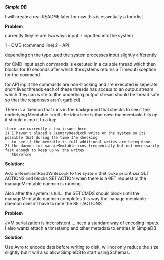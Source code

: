 ***Simple DB***

I will create a real README later for now this is essentially a todo list

**Problem**

currently they're are two ways input is inputted into the system

1 - CMD (command line)
2 - API

depending on the type used the system processes input slightly differently

for CMD input each commands is executed in a callable thread which then blocks for 10 seconds
after which the systems returns a TimeoutException for the command

for API input the commands are non-blocking and are executed in seperate short lived threads
each of these threads has access to an output stream which they can write to 
(the underlying output stream should be thread safe so that the responses aren't garbled)

There is a daemon that runs in the background that checks to see if the underlying Memtable is full.
the idea here is that once the memtable fills up it should dump it to a log:

    there are currently a few issues here
    1) I haven't placed a ReentryReadLock write on the system so its possible that during the time I'm checking
       to see if the memtable is full additional writes are being done.
    2) the daemon for manageMemtable runs frequentally but not necessarily fast enough to keep up w/ the writes
       therefore
       
**Solution:**

Add a ReentrantReadWriteLock to the system that locks prioritizes GET ACTIONS
and blocks SET ACTION when there is a GET request or the manageMemtable daemon is
running.

Also after the system is full... the SET CMDS should block until the manageMemtable daemon completes
this way the manage memtable daemon doesn't have to race the SET ACTIONS

**Problem**

JVM serialization is inconsistent.... need a standard way of encoding Inputs.
I also wanto attach a timestamp and other metadata to entries in SimpleDB

**Solution**

Use Avro to encode data before writing to disk, will not only reduce the size slightly but
it will also allow SimpleDB to start using Schemas.

